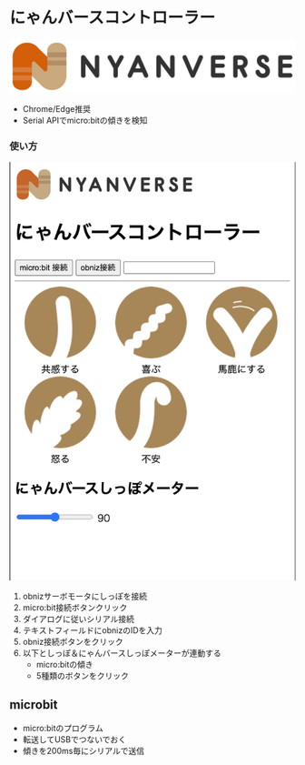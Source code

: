 # にゃんバースコントローラー

![NYANVERSE LOGO](img/nyanvers-80.jpg)

- Chrome/Edge推奨
- Serial APIでmicro:bitの傾きを検知

### 使い方
![スクリーンショット](img/shot1.png)
1. obnizサーボモータにしっぽを接続
1. micro:bit接続ボタンクリック
1. ダイアログに従いシリアル接続
1. テキストフィールドにobnizのIDを入力
1. obniz接続ボタンをクリック
1. 以下としっぽ＆にゃんバースしっぽメーターが連動する
    - micro:bitの傾き
    - 5種類のボタンをクリック

## microbit
- micro:bitのプログラム
- 転送してUSBでつないでおく
- 傾きを200ms毎にシリアルで送信
